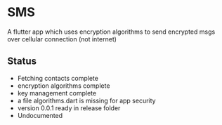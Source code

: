# SMS
A flutter app which uses encryption algorithms to send encrypted msgs over cellular connection (not internet)
## Status
* Fetching contacts complete
* encryption algorithms complete
* key management complete
* a file algorithms.dart is missing for app security
* version 0.0.1 ready in release folder
* Undocumented